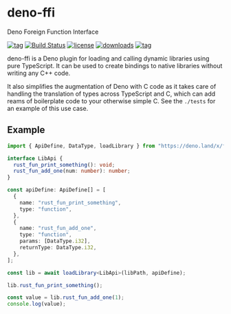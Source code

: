 # deno-ffi
Deno Foreign Function Interface

[![tag](https://img.shields.io/github/tag/manyuanrong/deno-ffi.svg)](https://github.com/manyuanrong/deno-ffi/releases)
[![Build Status](https://github.com/manyuanrong/deno-ffi/workflows/ci/badge.svg?branch=master)](https://github.com/manyuanrong/deno-ffi/actions)
[![license](https://img.shields.io/github/license/manyuanrong/deno-ffi.svg)](https://github.com/manyuanrong/deno-ffi)
[![downloads](https://img.shields.io/github/downloads/manyuanrong/deno-ffi/total)](https://github.com/manyuanrong/deno-ffi)
[![tag](https://img.shields.io/badge/deno-v1.5.2-green.svg)](https://github.com/denoland/deno)

deno-ffi is a Deno plugin for loading and calling dynamic libraries using pure TypeScript. It can be used to create bindings to native libraries without writing any C++ code.

It also simplifies the augmentation of Deno with C code as it takes care of handling the translation of types across TypeScript and C, which can add reams of boilerplate code to your otherwise simple C. See the `./tests` for an example of this use case.

## Example

```ts
import { ApiDefine, DataType, loadLibrary } from "https://deno.land/x/ffi@v0.1.0/mod.ts";

interface LibApi {
  rust_fun_print_something(): void;
  rust_fun_add_one(num: number): number;
}

const apiDefine: ApiDefine[] = [
  {
    name: "rust_fun_print_something",
    type: "function",
  },
  {
    name: "rust_fun_add_one",
    type: "function",
    params: [DataType.i32],
    returnType: DataType.i32,
  },
];

const lib = await loadLibrary<LibApi>(libPath, apiDefine);

lib.rust_fun_print_something();

const value = lib.rust_fun_add_one(1);
console.log(value);
```